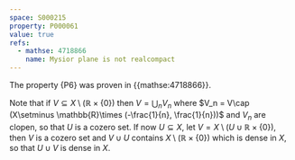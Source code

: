 ```yaml
---
space: S000215
property: P000061
value: true
refs:
  - mathse: 4718866
    name: Mysior plane is not realcompact
---
```


The property {P6} was proven in {{mathse:4718866}}.

Note that if $V\subseteq X\setminus (\mathbb{R}\times \{0\})$ then $V = \bigcup_n V_n$ where $V_n = V\cap (X\setminus \mathbb{R}\times (-\frac{1}{n}, \frac{1}{n}))$ and $V_n$ are clopen, so that $U$ is a cozero set. If now $U\subseteq X$, let $V = X\setminus (U\cup \mathbb{R}\times \{0\})$, then $V$ is a cozero set and $V\cup U$ contains $X\setminus (\mathbb{R}\times \{0\})$ which is dense in $X$, so that $U\cup V$ is dense in $X$.
